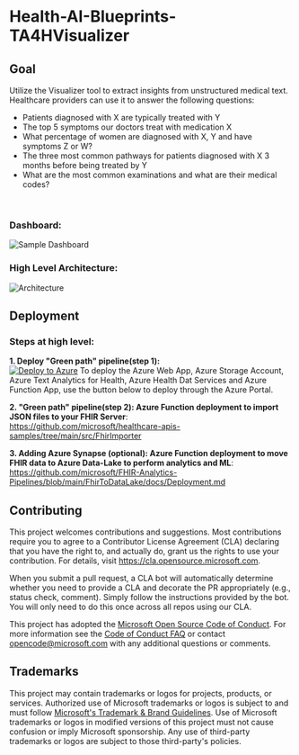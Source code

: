 # Health-AI-Blueprints-TA4HVisualizer

## Goal
Utilize the Visualizer tool to extract insights from unstructured medical text. Healthcare providers can use it to answer the following questions:

* Patients diagnosed with X are typically treated with Y
* The top 5 symptoms our doctors treat with medication X
* What percentage of women are diagnosed with X, Y and have symptoms Z or W?
* The three most common pathways for patients diagnosed with X 3 months before being treated by Y
* What are the most common examinations and what are their medical codes?
 <br>


### Dashboard:
![Sample Dashboard](https://github.com/microsoft/Health-AI-Blueprints-TA4HVisualizer/blob/main/img11.png)

### High Level Architecture:
![Architecture](https://github.com/microsoft/Health-AI-Blueprints-TA4HVisualizer/blob/main/img12.png)

## Deployment

### Steps at high level: 

**1. Deploy "Green path" pipeline(step 1):**<br>
[![Deploy to Azure](https://aka.ms/deploytoazurebutton)](https://portal.azure.com/#create/Microsoft.Template/uri/https%3A%2F%2Fraw.githubusercontent.com%2Fpazinio%2FHealth-AI-Blueprints-TA4HVisualizer%2Fmain%2Fazuredeploy.json)
To deploy the Azure Web App, Azure Storage Account, Azure Text Analytics for Health, Azure Health Dat Services and Azure Function App, use the button below to deploy through the Azure Portal. <br>

**2. "Green path" pipeline(step 2): Azure Function deployment to import JSON files to your FHIR Server**:<br>
https://github.com/microsoft/healthcare-apis-samples/tree/main/src/FhirImporter

**3. Adding Azure Synapse (optional): Azure Function deployment to move FHIR data to Azure Data-Lake to perform analytics and ML**:<br>
https://github.com/microsoft/FHIR-Analytics-Pipelines/blob/main/FhirToDataLake/docs/Deployment.md

## Contributing

This project welcomes contributions and suggestions.  Most contributions require you to agree to a
Contributor License Agreement (CLA) declaring that you have the right to, and actually do, grant us
the rights to use your contribution. For details, visit https://cla.opensource.microsoft.com.

When you submit a pull request, a CLA bot will automatically determine whether you need to provide
a CLA and decorate the PR appropriately (e.g., status check, comment). Simply follow the instructions
provided by the bot. You will only need to do this once across all repos using our CLA.

This project has adopted the [Microsoft Open Source Code of Conduct](https://opensource.microsoft.com/codeofconduct/).
For more information see the [Code of Conduct FAQ](https://opensource.microsoft.com/codeofconduct/faq/) or
contact [opencode@microsoft.com](mailto:opencode@microsoft.com) with any additional questions or comments.

## Trademarks

This project may contain trademarks or logos for projects, products, or services. Authorized use of Microsoft 
trademarks or logos is subject to and must follow 
[Microsoft's Trademark & Brand Guidelines](https://www.microsoft.com/en-us/legal/intellectualproperty/trademarks/usage/general).
Use of Microsoft trademarks or logos in modified versions of this project must not cause confusion or imply Microsoft sponsorship.
Any use of third-party trademarks or logos are subject to those third-party's policies.
